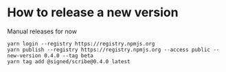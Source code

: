# How to release a new version
Manual releases for now

```
yarn login --registry https://registry.npmjs.org
yarn publish --registry https://registry.npmjs.org --access public --new-version 0.4.0 --tag beta
yarn tag add @signed/scribe@0.4.0 latest
```

